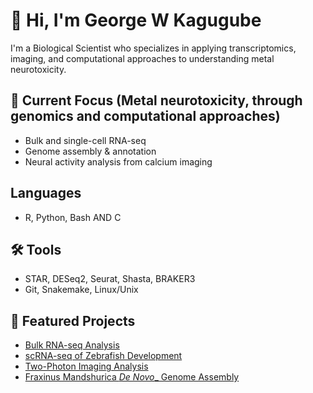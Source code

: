 # 👋 Hi, I'm George W Kagugube

I'm a Biological Scientist who specializes in applying transcriptomics, imaging, and computational approaches to understanding metal neurotoxicity.

## 🔬 Current Focus (Metal neurotoxicity, through genomics and computational approaches)
- Bulk and single-cell RNA-seq
- Genome assembly & annotation
- Neural activity analysis from calcium imaging

## Languages
- R, Python, Bash AND C 

## 🛠 Tools 
- STAR, DESeq2, Seurat, Shasta, BRAKER3
- Git, Snakemake, Linux/Unix

## 📁 Featured Projects
- [Bulk RNA-seq Analysis](https://github.com/GeorgeKagugube/bulk-rnaseq-zebrafish-mouse-human)
- [scRNA-seq of Zebrafish Development](link)
- [Two-Photon Imaging Analysis](link)
- [Fraxinus Mandshurica _De Novo__ Genome Assembly](link)
